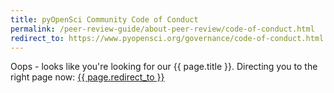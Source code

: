 ```yaml
---
title: pyOpenSci Community Code of Conduct
permalink: /peer-review-guide/about-peer-review/code-of-conduct.html
redirect_to: https://www.pyopensci.org/governance/code-of-conduct.html
---
```


Oops - looks like you're looking for our {{ page.title }}. Directing you 
to the right page now: <a href="{{ page.redirect_to }}"> {{ page.redirect_to }} </a>